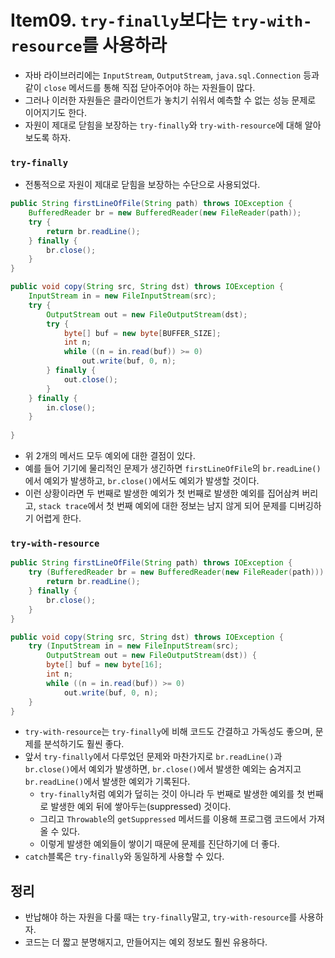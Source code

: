 # Item09. `try-finally`보다는 `try-with-resource`를 사용하라
- 자바 라이브러리에는 `InputStream`, `OutputStream`, `java.sql.Connection` 등과 같이 `close` 메서드를 통해 직접 닫아주어야 하는 자원들이 많다.
- 그러나 이러한 자원들은 클라이언트가 놓치기 쉬워서 예측할 수 없는 성능 문제로 이어지기도 한다.
- 자원이 제대로 닫힘을 보장하는 `try-finally`와 `try-with-resource`에 대해 알아보도록 하자. 

### `try-finally`
- 전통적으로 자원이 제대로 닫힘을 보장하는 수단으로 사용되었다.
```java
public String firstLineOfFile(String path) throws IOException {
    BufferedReader br = new BufferedReader(new FileReader(path));
    try {
        return br.readLine();
    } finally {
        br.close();
    }
}

public void copy(String src, String dst) throws IOException {
    InputStream in = new FileInputStream(src);
    try {
        OutputStream out = new FileOutputStream(dst);
        try {
            byte[] buf = new byte[BUFFER_SIZE];
            int n;
            while ((n = in.read(buf)) >= 0)
                out.write(buf, 0, n);
        } finally {
            out.close();
        }
    } finally {
        in.close();
    }
    
}
```
- 위 2개의 메서드 모두 예외에 대한 결점이 있다.
- 예를 들어 기기에 물리적인 문제가 생긴하면 `firstLineOfFile`의 `br.readLine()`에서 예외가 발생하고, `br.close()`에서도 예외가 발생할 것이다.
- 이런 상황이라면 두 번째로 발생한 예외가 첫 번째로 발생한 예외를 집어삼켜 버리고, `stack trace`에서 첫 번째 예외에 대한 정보는 남지 않게 되어 문제를 디버깅하기 어렵게 한다.

### `try-with-resource`
```java
public String firstLineOfFile(String path) throws IOException {
    try (BufferedReader br = new BufferedReader(new FileReader(path))) {
        return br.readLine();
    } finally {
        br.close();
    }
}

public void copy(String src, String dst) throws IOException {
    try (InputStream in = new FileInputStream(src);
        OutputStream out = new FileOutputStream(dst)) {
        byte[] buf = new byte[16];
        int n;
        while ((n = in.read(buf)) >= 0)
            out.write(buf, 0, n);
    }
}
```
- `try-with-resource`는 `try-finally`에 비해 코드도 간결하고 가독성도 좋으며, 문제를 분석하기도 훨씬 좋다.
- 앞서 `try-finally`에서 다루었던 문제와 마찬가지로 `br.readLine()`과 `br.close()`에서 예외가 발생하면, `br.close()`에서 발생한 예외는 숨겨지고 `br.readLine()`에서 발생한 예외가 기록된다.
  - `try-finally`처럼 예외가 덮히는 것이 아니라 두 번째로 발생한 예외를 첫 번째로 발생한 예외 뒤에 쌓아두는(suppressed) 것이다.
  - 그리고 `Throwable`의 `getSuppressed` 메서드를 이용해 프로그램 코드에서 가져올 수 있다.
  - 이렇게 발생한 예외들이 쌓이기 때문에 문제를 진단하기에 더 좋다.
- `catch`블록은 `try-finally`와 동일하게 사용할 수 있다.

## 정리
- 반납해야 하는 자원을 다룰 때는 `try-finally`말고, `try-with-resource`를 사용하자.
- 코드는 더 짧고 분명해지고, 만들어지는 예외 정보도 훨씬 유용하다.